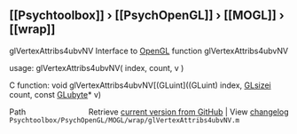 ## [[Psychtoolbox]] &#8250; [[PsychOpenGL]] &#8250; [[MOGL]] &#8250; [[wrap]]

glVertexAttribs4ubvNV  Interface to [OpenGL](OpenGL) function glVertexAttribs4ubvNV  
  
usage:  glVertexAttribs4ubvNV( index, count, v )  
  
C function:  void glVertexAttribs4ubvNV[(GLuint]((GLuint) index, [GLsizei](GLsizei) count, const [GLubyte](GLubyte)\* v)  




<div class="code_header" style="text-align:right;">
  <span style="float:left;">Path&nbsp;&nbsp;</span> <span class="counter">Retrieve <a href=
  "https://raw.github.com/Psychtoolbox-3/Psychtoolbox-3/beta/Psychtoolbox/PsychOpenGL/MOGL/wrap/glVertexAttribs4ubvNV.m">current version from GitHub</a> | View <a href=
  "https://github.com/Psychtoolbox-3/Psychtoolbox-3/commits/beta/Psychtoolbox/PsychOpenGL/MOGL/wrap/glVertexAttribs4ubvNV.m">changelog</a></span>
</div>
<div class="code">
  <code>Psychtoolbox/PsychOpenGL/MOGL/wrap/glVertexAttribs4ubvNV.m</code>
</div>


